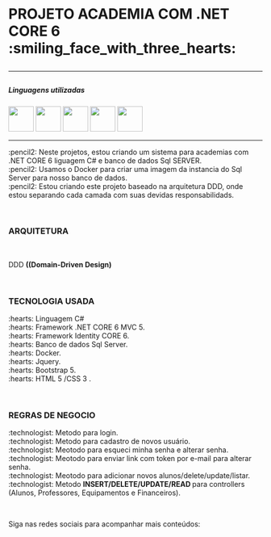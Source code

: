 <h1>PROJETO  ACADEMIA COM .NET CORE 6</h11>
:smiling_face_with_three_hearts:
<hr/>
<h5>Linguagens utilizadas</h5>
<div style="display:inline_black">
  <img src="https://cdn.jsdelivr.net/gh/devicons/devicon/icons/bootstrap/bootstrap-original.svg" heigth="50" width="50" />
  <img src="https://cdn.jsdelivr.net/gh/devicons/devicon/icons/java/java-original-wordmark.svg"  heigth="50" width="50" />
  <img src="https://cdn.jsdelivr.net/gh/devicons/devicon/icons/microsoftsqlserver/microsoftsqlserver-plain.svg"  heigth="50" width="50" />
  <img src="https://cdn.jsdelivr.net/gh/devicons/devicon/icons/dotnetcore/dotnetcore-original.svg" heigth="50" width="50" />
  <img src="https://cdn.jsdelivr.net/gh/devicons/devicon/icons/csharp/csharp-original.svg" heigth="50" width="50" />
          
          
          
          
          
          
          
</div>
<hr/>
<p>
:pencil2: Neste projetos, estou criando um sistema para academias com .NET CORE 6 liguagem C# e banco de dados Sql SERVER.<br/>
:pencil2: Usamos o Docker para criar uma imagem da instancia do Sql Server para nosso banco de dados.<br>
:pencil2: Estou criando este projeto baseado na arquitetura DDD, onde estou separando cada camada com suas devidas responsabilidads.

</p><br/>
<h3>ARQUITETURA</h3><br>
<p>DDD <b>((Domain-Driven Design)</b></p><br>
<h3>TECNOLOGIA USADA</h3>
<p>
 :hearts: Linguagem C#<br/>
 :hearts: Framework .NET CORE 6 MVC 5.<br/>
 :hearts: Framework Identity CORE 6.<br>
 :hearts: Banco de dados Sql Server.<br>
 :hearts: Docker.<br>
 :hearts: Jquery.<br>
 :hearts: Bootstrap 5.<br>
 :hearts: HTML 5 /CSS 3 .
 </p><br>
<h3>REGRAS DE NEGOCIO</h3>
<p>
 :technologist: Metodo para login.<br/>
 :technologist: Metodo para cadastro de novos usuário.<br/>
 :technologist: Meotodo para esqueci minha senha e alterar senha.<br>
 :technologist: Meotodo para enviar link com token por e-mail para alterar senha.<br>
 :technologist: Meotodo para adicionar novos alunos/delete/update/listar.<br>
 :technologist: Metodo <b>INSERT/DELETE/UPDATE/READ </b> para controllers (Alunos, Professores, Equipamentos e Financeiros).<br>
 
 </p><br>
 <p>Siga nas redes sociais para acompanhar mais conteúdos:</p>
